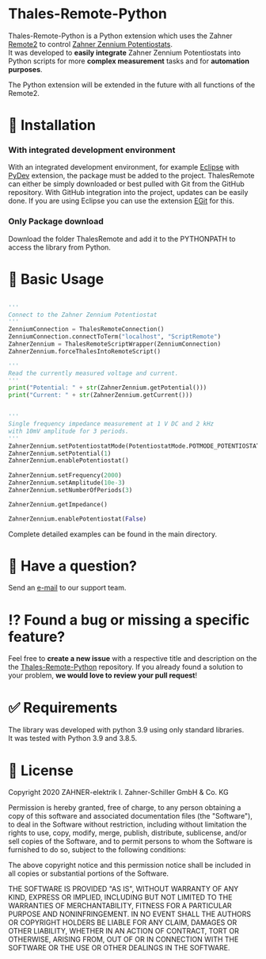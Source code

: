 # Thales-Remote-Python
Thales-Remote-Python is a Python extension which uses the Zahner [Remote2](http://zahner.de/pdf/Remote2.pdf) to control [Zahner Zennium Potentiostats](http://zahner.de/products/electrochemical-workstation.html).  
It was developed to **easily integrate** Zahner Zennium Potentiostats into Python scripts for more **complex measurement** tasks and for **automation purposes**.

The Python extension will be extended in the future with all functions of the Remote2.

# :wrench: Installation
### With integrated development environment
With an integrated development environment, for example [Eclipse](https://www.eclipse.org/) with [PyDev](https://www.pydev.org/) extension, the package must be added to the project.
ThalesRemote can either be simply downloaded or best pulled with Git from the GitHub repository. With GitHub integration into the project, updates can be easily done.
If you are using Eclipse you can use the extension [EGit](https://www.eclipse.org/egit/) for this.

### Only Package download
Download the folder ThalesRemote and add it to the PYTHONPATH to access the library from Python.

# :hammer: Basic Usage

```python

'''
Connect to the Zahner Zennium Potentiostat
'''
ZenniumConnection = ThalesRemoteConnection()
ZenniumConnection.connectToTerm("localhost", "ScriptRemote")
ZahnerZennium = ThalesRemoteScriptWrapper(ZenniumConnection)
ZahnerZennium.forceThalesIntoRemoteScript()

'''
Read the currently measured voltage and current.
'''
print("Potential: " + str(ZahnerZennium.getPotential()))
print("Current: " + str(ZahnerZennium.getCurrent()))


'''
Single frequency impedance measurement at 1 V DC and 2 kHz
with 10mV amplitude for 3 periods.
'''
ZahnerZennium.setPotentiostatMode(PotentiostatMode.POTMODE_POTENTIOSTATIC)
ZahnerZennium.setPotential(1)
ZahnerZennium.enablePotentiostat()
    
ZahnerZennium.setFrequency(2000)
ZahnerZennium.setAmplitude(10e-3)
ZahnerZennium.setNumberOfPeriods(3)

ZahnerZennium.getImpedance()

ZahnerZennium.enablePotentiostat(False)

```
Complete detailed examples can be found in the main directory.

# :email: Have a question?
Send an <a href="mailto:support@zahner.de?subject=Thales-Remote-Python Question&body=Your Message">e-mail</a> to our support team.

# :interrobang: Found a bug or missing a specific feature?
Feel free to **create a new issue** with a respective title and description on the the [Thales-Remote-Python](https://github.com/Zahner-elektrik/Thales-Remote-Python/issues) repository. If you already found a solution to your problem, **we would love to review your pull request**!

# :white_check_mark: Requirements
The library was developed with python 3.9 using only standard libraries.  
It was tested with Python 3.9 and 3.8.5.

# :closed_book: License
Copyright 2020 ZAHNER-elektrik I. Zahner-Schiller GmbH & Co. KG

Permission is hereby granted, free of charge, to any person obtaining a copy of this software and associated documentation files (the "Software"), to deal in the Software without restriction, including without limitation the rights to use, copy, modify, merge, publish, distribute, sublicense, and/or sell copies of the Software, and to permit persons to whom the Software is furnished to do so, subject to the following conditions:

The above copyright notice and this permission notice shall be included in all copies or substantial portions of the Software.

THE SOFTWARE IS PROVIDED "AS IS", WITHOUT WARRANTY OF ANY KIND, EXPRESS OR IMPLIED, INCLUDING BUT NOT LIMITED TO THE WARRANTIES OF MERCHANTABILITY, FITNESS FOR A PARTICULAR PURPOSE AND NONINFRINGEMENT. IN NO EVENT SHALL THE AUTHORS OR COPYRIGHT HOLDERS BE LIABLE FOR ANY CLAIM, DAMAGES OR OTHER LIABILITY, WHETHER IN AN ACTION OF CONTRACT, TORT OR OTHERWISE, ARISING FROM, OUT OF OR IN CONNECTION WITH THE SOFTWARE OR THE USE OR OTHER DEALINGS IN THE SOFTWARE.